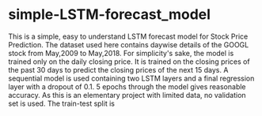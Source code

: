 # simple-LSTM-forecast_model
This is a simple, easy to understand LSTM forecast model for Stock Price Prediction. The dataset used here contains daywise details of the GOOGL stock  from May,2009 to May,2018. 
For simplicity's sake, the model is trained only on the daily closing price. It is trained on the closing prices of the past 30 days to predict the closing prices of the next 15 days.
A sequential model is used containing two LSTM layers and a final regression layer with a dropout of 0.1. 5 epochs through the model gives reasonable accuracy. 
As this is an elementary project with limited data, no validation set is used. The train-test split is
